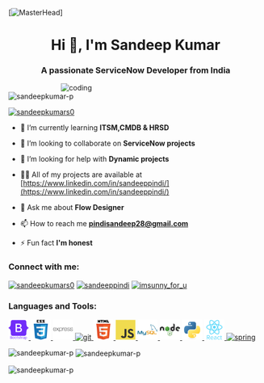 [![MasterHead](https://as1.ftcdn.net/v2/jpg/03/94/12/82/1000_F_394128259_eNAXYXNQdUiS030RTmN2GsYZ71Gi9nTe.jpg)]
<h1 align="center">Hi 👋, I'm Sandeep Kumar</h1>
<h3 align="center">A passionate ServiceNow Developer from India</h3>
<img align="right" alt="coding" width="400" src="https://cdn.dribbble.com/users/1162077/screenshots/3848914/programmer.gif"/>


<p align="left"> <img src="https://komarev.com/ghpvc/?username=sandeepkumar-p&label=Profile%20views&color=0e75b6&style=flat" alt="sandeepkumar-p" /> </p>

<p align="left"> <a href="https://twitter.com/sandeepkumars0" target="blank"><img src="https://img.shields.io/twitter/follow/sandeepkumars0?logo=twitter&style=for-the-badge" alt="sandeepkumars0" /></a> </p>

- 🌱 I’m currently learning **ITSM,CMDB & HRSD**

- 👯 I’m looking to collaborate on **ServiceNow projects**

- 🤝 I’m looking for help with **Dynamic projects**

- 👨‍💻 All of my projects are available at [https://www.linkedin.com/in/sandeeppindi/](https://www.linkedin.com/in/sandeeppindi/)

- 💬 Ask me about **Flow Designer**

- 📫 How to reach me **pindisandeep28@gmail.com**

- ⚡ Fun fact **I'm honest**

<h3 align="left">Connect with me:</h3>
<p align="left">
<a href="https://twitter.com/sandeepkumars0" target="blank"><img align="center" src="https://raw.githubusercontent.com/rahuldkjain/github-profile-readme-generator/master/src/images/icons/Social/twitter.svg" alt="sandeepkumars0" height="30" width="40" /></a>
<a href="https://linkedin.com/in/sandeeppindi" target="blank"><img align="center" src="https://raw.githubusercontent.com/rahuldkjain/github-profile-readme-generator/master/src/images/icons/Social/linked-in-alt.svg" alt="sandeeppindi" height="30" width="40" /></a>
<a href="https://instagram.com/imsunny_for_u" target="blank"><img align="center" src="https://raw.githubusercontent.com/rahuldkjain/github-profile-readme-generator/master/src/images/icons/Social/instagram.svg" alt="imsunny_for_u" height="30" width="40" /></a>
</p>

<h3 align="left">Languages and Tools:</h3>
<p align="left"> <a href="https://getbootstrap.com" target="_blank" rel="noreferrer"> <img src="https://raw.githubusercontent.com/devicons/devicon/master/icons/bootstrap/bootstrap-plain-wordmark.svg" alt="bootstrap" width="40" height="40"/> </a> <a href="https://www.w3schools.com/css/" target="_blank" rel="noreferrer"> <img src="https://raw.githubusercontent.com/devicons/devicon/master/icons/css3/css3-original-wordmark.svg" alt="css3" width="40" height="40"/> </a> <a href="https://expressjs.com" target="_blank" rel="noreferrer"> <img src="https://raw.githubusercontent.com/devicons/devicon/master/icons/express/express-original-wordmark.svg" alt="express" width="40" height="40"/> </a> <a href="https://git-scm.com/" target="_blank" rel="noreferrer"> <img src="https://www.vectorlogo.zone/logos/git-scm/git-scm-icon.svg" alt="git" width="40" height="40"/> </a> <a href="https://www.w3.org/html/" target="_blank" rel="noreferrer"> <img src="https://raw.githubusercontent.com/devicons/devicon/master/icons/html5/html5-original-wordmark.svg" alt="html5" width="40" height="40"/> </a> <a href="https://developer.mozilla.org/en-US/docs/Web/JavaScript" target="_blank" rel="noreferrer"> <img src="https://raw.githubusercontent.com/devicons/devicon/master/icons/javascript/javascript-original.svg" alt="javascript" width="40" height="40"/> </a> <a href="https://www.mysql.com/" target="_blank" rel="noreferrer"> <img src="https://raw.githubusercontent.com/devicons/devicon/master/icons/mysql/mysql-original-wordmark.svg" alt="mysql" width="40" height="40"/> </a> <a href="https://nodejs.org" target="_blank" rel="noreferrer"> <img src="https://raw.githubusercontent.com/devicons/devicon/master/icons/nodejs/nodejs-original-wordmark.svg" alt="nodejs" width="40" height="40"/> </a> <a href="https://www.python.org" target="_blank" rel="noreferrer"> <img src="https://raw.githubusercontent.com/devicons/devicon/master/icons/python/python-original.svg" alt="python" width="40" height="40"/> </a> <a href="https://reactjs.org/" target="_blank" rel="noreferrer"> <img src="https://raw.githubusercontent.com/devicons/devicon/master/icons/react/react-original-wordmark.svg" alt="react" width="40" height="40"/> </a> <a href="https://spring.io/" target="_blank" rel="noreferrer"> <img src="https://www.vectorlogo.zone/logos/springio/springio-icon.svg" alt="spring" width="40" height="40"/> </a> </p>

<p><img align="left" src="https://github-readme-stats.vercel.app/api/top-langs?username=sandeepkumar-p&show_icons=true&locale=en&layout=compact" alt="sandeepkumar-p" /></p>

<p>&nbsp;<img align="center" src="https://github-readme-stats.vercel.app/api?username=sandeepkumar-p&show_icons=true&locale=en" alt="sandeepkumar-p" /></p>

<p><img align="center" src="https://github-readme-streak-stats.herokuapp.com/?user=sandeepkumar-p&" alt="sandeepkumar-p" /></p>
